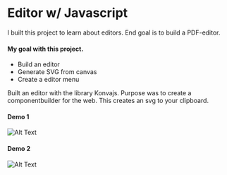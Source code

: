 # Editor w/ Javascript

I built this project to learn about editors. End goal is to build a PDF-editor.

#### My goal with this project.
  - Build an editor
  - Generate SVG from canvas
  - Create a editor menu


Built an editor with the library Konvajs. Purpose was to create a componentbuilder for the web. 
This creates an svg to your clipboard.

#### Demo 1
![Alt Text](https://github.com/nexriz/editor/blob/master/demo-editor-new.gif)

#### Demo 2
![Alt Text](https://github.com/nexriz/editor/blob/master/demo.gif)


